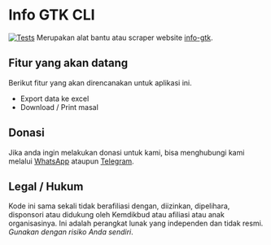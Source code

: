 # Info GTK CLI

[![Tests](https://github.com/dapodix/info-gtk/workflows/Tests/badge.svg)](https://github.com/dapodix/info-gtk/actions?query=workflow%3ATests)
Merupakan alat bantu atau scraper website [info-gtk](https://info.gtk.kemdikbud.go.id/).

## Fitur yang akan datang

Berikut fitur yang akan direncanakan untuk aplikasi ini.

- Export data ke excel
- Download / Print masal

## Donasi

Jika anda ingin melakukan donasi untuk kami, bisa menghubungi kami melalui [WhatsApp](https://wa.me/6287725780404) ataupun [Telegram](https://t.me/hexatester).

## Legal / Hukum

Kode ini sama sekali tidak berafiliasi dengan, diizinkan, dipelihara, disponsori atau didukung oleh Kemdikbud atau afiliasi atau anak organisasinya. Ini adalah perangkat lunak yang independen dan tidak resmi. _Gunakan dengan risiko Anda sendiri_.

